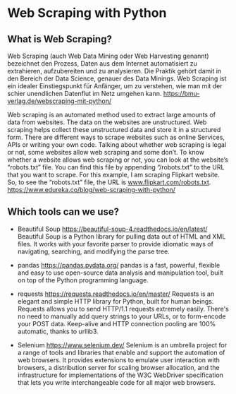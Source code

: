 # Web Scraping with Python #

## What is Web Scraping? ##
Web Scraping (auch Web Data Mining oder Web Harvesting genannt) bezeichnet den Prozess, Daten aus dem Internet automatisiert zu extrahieren, aufzubereiten und zu analysieren. Die Praktik gehört damit in den Bereich der Data Science, genauer des Data Minings. Web Scraping ist ein idealer Einstiegspunkt für Anfänger, um zu verstehen, wie man mit der schier unendlichen Datenflut im Netz umgehen kann.
https://bmu-verlag.de/webscraping-mit-python/

Web scraping is an automated method used to extract large amounts of data from websites. The data on the websites are unstructured. Web scraping helps collect these unstructured data and store it in a structured form. There are different ways to scrape websites such as online Services, APIs or writing your own code.
Talking about whether web scraping is legal or not, some websites allow web scraping and some don’t. To know whether a website allows web scraping or not, you can look at the website’s “robots.txt” file. You can find this file by appending “/robots.txt” to the URL that you want to scrape. For this example, I am scraping Flipkart website. So, to see the “robots.txt” file, the URL is www.flipkart.com/robots.txt.
https://www.edureka.co/blog/web-scraping-with-python/

## Which tools can we use? ##
- Beautiful Soup
  https://beautiful-soup-4.readthedocs.io/en/latest/
  Beautiful Soup is a Python library for pulling data out of HTML and XML files. It works with your favorite parser to provide idiomatic ways of navigating, searching, and modifying the parse tree.

- pandas
  https://pandas.pydata.org/
  pandas is a fast, powerful, flexible and easy to use open-source data analysis and manipulation tool, built on top of the Python programming language.

- requests
  https://requests.readthedocs.io/en/master/
  Requests is an elegant and simple HTTP library for Python, built for human beings. Requests allows you to send HTTP/1.1 requests extremely easily. There's no need to manually add query strings to your URLs, or to form-encode your POST data. Keep-alive and HTTP connection pooling are 100% automatic, thanks to urllib3.

- Selenium
  https://www.selenium.dev/
  Selenium is an umbrella project for a range of tools and libraries that enable and support the automation of web browsers. 
  It provides extensions to emulate user interaction with browsers, a distribution server for scaling browser allocation, and the infrastructure for implementations of the W3C WebDriver specification that lets you write interchangeable code for all major web browsers.

